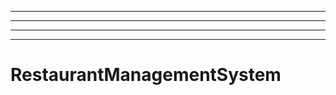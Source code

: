 ------------------------------------
----------------------------------------------------------------------------------------------------
----------------------------------------------------------------------------------------------------
----------------------------------------------------------------------------------------------------
# RestaurantManagementSystem
